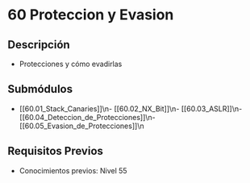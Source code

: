 # 60 Proteccion y Evasion

## Descripción
- Protecciones y cómo evadirlas

## Submódulos
- [[60.01_Stack_Canaries]]\n- [[60.02_NX_Bit]]\n- [[60.03_ASLR]]\n- [[60.04_Deteccion_de_Protecciones]]\n- [[60.05_Evasion_de_Protecciones]]\n

## Requisitos Previos
- Conocimientos previos: Nivel 55
